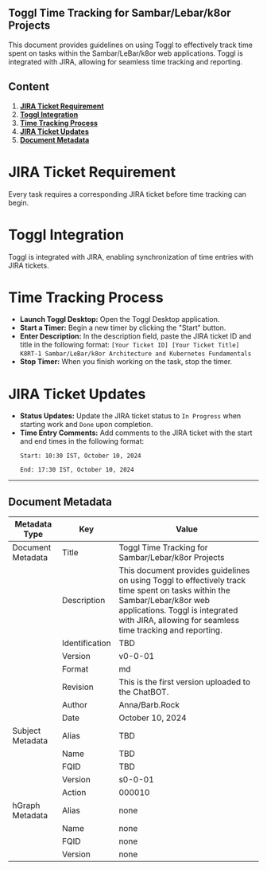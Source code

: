 ## Toggl Time Tracking for Sambar/Lebar/k8or Projects

This document provides guidelines on using Toggl to effectively track time spent on tasks within the Sambar/LeBar/k8or web applications. Toggl is integrated with JIRA, allowing for seamless time tracking and reporting.

## Content

1. **[JIRA Ticket Requirement](#JIRA-Ticket-Requirement)**
2. **[Toggl Integration](#Toggl-Integration)**
3. **[Time Tracking Process](#Time-Tracking-Process)**
4. **[JIRA Ticket Updates](#JIRA-Ticket-Updates)**
5. **[Document Metadata](#Document-Metadata)**

<h1 id="JIRA-Ticket-Requirement">JIRA Ticket Requirement</h1>

Every task requires a corresponding JIRA ticket before time tracking can begin.

<h1 id="Toggl-Integration">Toggl Integration</h1>

Toggl is integrated with JIRA, enabling synchronization of time entries with JIRA tickets.

<h1 id="Time-Tracking-Process">Time Tracking Process</h1>

* **Launch Toggl Desktop:** Open the Toggl Desktop application.
* **Start a Timer:** Begin a new timer by clicking the "Start" button.
* **Enter Description:** In the description field, paste the JIRA ticket ID and title in the following format:
       ```
       [Your Ticket ID] [Your Ticket Title]
       ```
       ```
       K8RT-1 Sambar/LeBar/k8or Architecture and Kubernetes Fundamentals
       ```
* **Stop Timer:** When you finish working on the task, stop the timer.

<h1 id="JIRA-Ticket-Updates">JIRA Ticket Updates</h1>

* **Status Updates:** Update the JIRA ticket status to `In Progress` when starting work and `Done` upon completion.
* **Time Entry Comments:** Add comments to the JIRA ticket with the start and end times in the following format:
   ```
   Start: 10:30 IST, October 10, 2024
   ```
   ```
   End: 17:30 IST, October 10, 2024
   ```

---

<h2 id="Document-Metadata">Document Metadata</h2>

| Metadata Type | Key | Value |
|---|---|---|
| Document Metadata | Title | Toggl Time Tracking for Sambar/Lebar/k8or Projects |
| | Description | This document provides guidelines on using Toggl to effectively track time spent on tasks within the Sambar/Lebar/k8or web applications. Toggl is integrated with JIRA, allowing for seamless time tracking and reporting. |
| | Identification | TBD | |
| | Version | v0-0-01 | |
| | Format | md | |
| | Revision | This is the first version uploaded to the ChatBOT. |
| | Author | Anna/Barb.Rock |
| | Date | October 10, 2024 |
| Subject Metadata | Alias | TBD |
| |  Name | TBD |
| |  FQID | TBD |
| |  Version | s0-0-01 |
| |  Action | 000010 |
| hGraph Metadata | Alias | none |
| |  Name | none |
| |  FQID | none |
| |  Version | none |